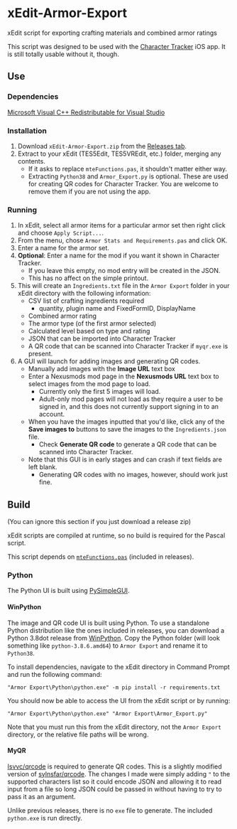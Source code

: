 # xEdit-Armor-Export

xEdit script for exporting crafting materials and combined armor ratings

This script was designed to be used with the [Character Tracker](https://github.com/Isvvc/Character-Tracker) iOS app.
It is still totally usable without it, though.

## Use

### Dependencies

[Microsoft Visual C++ Redistributable for Visual Studio](https://support.microsoft.com/en-us/help/2977003/the-latest-supported-visual-c-downloads)

### Installation

1. Download `xEdit-Armor-Export.zip` from the [Releases tab](https://github.com/Isvvc/xEdit-Armor-Export/releases).
1. Extract to your xEdit (TES5Edit, TES5VREdit, etc.) folder, merging any contents.
	+ If it asks to replace `mteFunctions.pas`, it shouldn't matter either way.
	+ Extracting `Python38` and `Armor_Export.py` is optional.
	These are used for creating QR codes for Character Tracker.
	You are welcome to remove them if you are not using the app.

### Running

1. In xEdit, select all armor items for a particular armor set then right click and choose `Apply Script...`.
1. From the menu, chose `Armor Stats and Requirements.pas` and click OK.
1. Enter a name for the armor set.
1. **Optional**: Enter a name for the mod if you want it shown in Character Tracker.
	+ If you leave this empty, no mod entry will be created in the JSON.
	+ This has no affect on the simple printout.
1. This will create an `Ingredients.txt` file in the `Armor Export` folder in your xEdit directory with the following information:
	+ CSV list of crafting ingredients required
		+ quantity, plugin name and FixedFormID, DisplayName
	+ Combined armor rating
	+ The armor type (of the first armor selected)
	+ Calculated level based on type and rating
	+ JSON that can be imported into Character Tracker
	+ A QR code that can be scanned into Character Tracker if `myqr.exe` is present.
1. A GUI will launch for adding images and generating QR codes.
	+ Manually add images with the **Image URL** text box
	+ Enter a Nexusmods mod page in the **Nexusmods URL** text box to select images from the mod page to load.
		+ Currently only the first 5 images will load.
		+ Adult-only mod pages will not load as they require a user to be signed in, and this does not currently support signing in to an account.
	+ When you have the images inputted that you'd like, click any of the **Save images to** buttons to save the images to the `Ingredients.json` file.
		+ Check **Generate QR code** to generate a QR code that can be scanned into Character Tracker.
	+ Note that this GUI is in early stages and can crash if text fields are left blank.
		+ Generating QR codes with no images, however, should work just fine.

## Build

(You can ignore this section if you just download a release zip)

xEdit scripts are compiled at runtime, so no build is required for the Pascal script.

This script depends on [`mteFunctions.pas`](https://github.com/matortheeternal/TES5EditScripts/blob/master/Edit%20Scripts/mteFunctions.pas) (included in releases).

### Python

The Python UI is built using [PySimpleGUI](https://github.com/PySimpleGUI/PySimpleGUI).

#### WinPython

The image and QR code UI is built using Python.
To use a standalone Python distribution like the ones included in releases, you can download a Python 3.8dot release from [WinPython](https://winpython.github.io/).
Copy the Python folder (will look something like `python-3.8.6.amd64`) to `Armor Export` and rename it to `Python38`.

To install dependencies, navigate to the xEdit directory in Command Prompt and run the following command:

	"Armor Export\Python\python.exe" -m pip install -r requirements.txt

You should now be able to access the UI from the xEdit script or by running:

	"Armor Export\Python\python.exe" "Armor Export\Armor_Export.py"

Note that you must run this from the xEdit directory, not the `Armor Export` directory, or the relative file paths will be wrong.

#### MyQR

[Isvvc/qrcode](https://github.com/Isvvc/qrcode/) is required to generate QR codes.
This is a slightly modified version of [sylnsfar/qrcode](https://github.com/sylnsfar/qrcode).
The changes I made were simply adding `"` to the supported characters list so it could encode JSON
and allowing it to read input from a file so long JSON could be passed in without having to try to pass it as an argument.

Unlike previous releases, there is no `exe` file to generate. The included `python.exe` is run directly.
